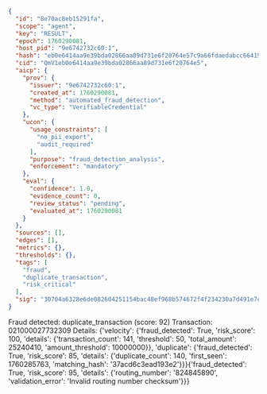 ```json
{
  "id": "8e70ac8eb15291fa",
  "scope": "agent",
  "key": "RESULT",
  "epoch": 1760290081,
  "host_pid": "9e6742732c60:1",
  "hash": "eb0e6414aa9e39bda02866aa89d731e6f20764e57c9a66fdaedabcc664198d0b",
  "cid": "QmV1eb0e6414aa9e39bda02866aa89d731e6f20764e5",
  "aicp": {
    "prov": {
      "issuer": "9e6742732c60:1",
      "created_at": 1760290081,
      "method": "automated_fraud_detection",
      "vc_type": "VerifiableCredential"
    },
    "ucon": {
      "usage_constraints": [
        "no_pii_export",
        "audit_required"
      ],
      "purpose": "fraud_detection_analysis",
      "enforcement": "mandatory"
    },
    "eval": {
      "confidence": 1.0,
      "evidence_count": 0,
      "review_status": "pending",
      "evaluated_at": 1760290081
    }
  },
  "sources": [],
  "edges": [],
  "metrics": {},
  "thresholds": {},
  "tags": [
    "fraud",
    "duplicate_transaction",
    "risk_critical"
  ],
  "sig": "30704a6328e6de082604251154bac48ef968b574672f4f234230a7d491e7e947"
}
```

Fraud detected: duplicate_transaction (score: 92)
Transaction: 021000027732309
Details: {'velocity': {'fraud_detected': True, 'risk_score': 100, 'details': {'transaction_count': 141, 'threshold': 50, 'total_amount': 25240410, 'amount_threshold': 10000000}}, 'duplicate': {'fraud_detected': True, 'risk_score': 85, 'details': {'duplicate_count': 140, 'first_seen': 1760285763, 'matching_hash': '37acd6c3ead193e2'}}}{'fraud_detected': True, 'risk_score': 95, 'details': {'routing_number': '824845890', 'validation_error': 'Invalid routing number checksum'}}}